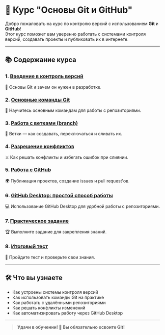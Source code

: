 <head>
  <link rel="stylesheet" type="text/css" href="style.css">
</head>

# 🚀 Курс "Основы Git и GitHub"

Добро пожаловать на курс по контролю версий с использованием **Git** и **GitHub**!  
Этот курс поможет вам уверенно работать с системами контроля версий, создавать проекты и публиковать их в интернете.

---

## 📚 Содержание курса

### 1. [Введение в контроль версий](01_intro_to_git.md)  
   📘 Основы Git и зачем он нужен в разработке.

### 2. [Основные команды Git](02_basic_git_commands.md)  
   📝 Научитесь основным командам для работы с репозиториями.

### 3. [Работа с ветками (branch)](03_git_branches.md)  
   🌱 Ветки — как создавать, переключаться и сливать их.

### 4. [Разрешение конфликтов](04_git_conflicts.md)  
   ⚔️ Как решать конфликты и избегать ошибок при слиянии.

### 5. [Работа с GitHub](05_github_basics.md)  
   🌍 Публикация проектов, создание issues и pull request'ов.

### 6. [GitHub Desktop: простой способ работы](06_github_desktop.md)  
   💻 Использование GitHub Desktop для удобной работы с репозиториями.

### 7. [Практическое задание](07_practice_assignment.md)  
   🏆 Выполните задание для закрепления знаний.

### 8. [Итоговый тест](08_final_quiz.md)  
   📝 Пройдите тест и проверьте свои знания.

---

## 🛠 Что вы узнаете

- Как устроены системы контроля версий
- Как использовать команды Git на практике
- Как работать с удалёнными репозиториями
- Как решать конфликты изменений
- Как автоматизировать работу через GitHub Desktop

---

> **Удачи в обучении! 🚀 Вы обязательно освоите Git!**
